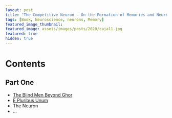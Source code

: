 ```yaml
---
layout: post
title: 'The Competitive Neuron - On the Formation of Memories and Neuronal Specialisation'
tags: [Book, Neuroscience, neurons, Memory]
featured_image_thumbnail:
featured_image: assets/images/posts/2020/cajal1.jpg
featured: true
hidden: true
---
```


# Contents
## Part One
* [The Blind Men Beyond Ghor](https://lums.blog/the-blind-men-beyond-ghor)
* [E Pluribus Unum](https://lums.blog/e-pluribus-unum)
* The Neuron
* ...
